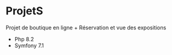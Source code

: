 # ProjetS

Projet de boutique en ligne + Réservation et vue des expositions

- Php 8.2
- Symfony 7.1
